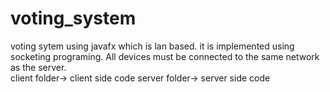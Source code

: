 # voting_system
voting sytem using javafx which is lan based. it is implemented using socketing programing. All devices must be connected to the same network as the server.<br>
client folder-> client side code
server folder-> server side code
